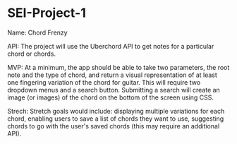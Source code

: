 # SEI-Project-1
Name: Chord Frenzy

API: The project will use the Uberchord API to get notes for a particular chord or chords.

MVP: At a minimum, the app should be able to take two parameters, the root note and the type of chord, and return a visual representation of at least one fingering variation of the chord for guitar. This will require two dropdown menus and a search button. Submitting a search will create an image (or images) of the chord on the bottom of the screen using CSS.

Strech: Stretch goals would include: displaying multiple variations for each chord, enabling users to save a list of chords they want to use, suggesting chords to go with the user's saved chords (this may require an additional API).
